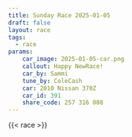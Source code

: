 ```yaml
---
title: Sunday Race 2025-01-05
draft: false
layout: race
tags:
  - race
params:
    car_image: 2025-01-05-car.png
    callout: Happy NewRace!
    car_by: Sammi
    tune_by: ColeCash
    car: 2010 Nissan 370Z
    car_id: 391
    share_code: 257 316 008
---
```


{{< race >}}
